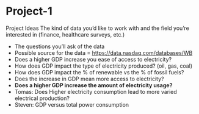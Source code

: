 # Project-1

Project Ideas
The kind of data you’d like to work with and the field you’re interested in (finance, healthcare surveys, etc.)
* The questions you’ll ask of the data
* Possible source for the data = https://data.nasdaq.com/databases/WB
* Does a higher GDP increase you ease of access to electricity?
* How does GDP impact the type of electricity produced? (oil, gas, coal)
* How does GDP impact the % of renewable vs the % of fossil fuels?
* Does the increase in GDP mean more access to electricity?
* **Does a higher GDP increase the amount of electricity usage?**
* Tomas: Does Higher electricity consumption lead to more varied electrical production?
* Steven: GDP versus total power consumption
